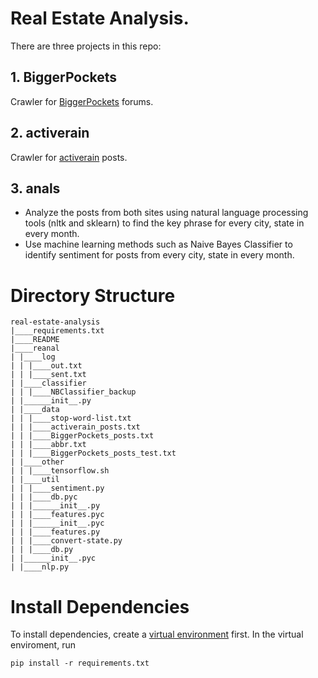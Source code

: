 # Real Estate Analysis.
There are three projects in this repo:
## 1. BiggerPockets
Crawler for [BiggerPockets](https://www.biggerpockets.com/forums) forums.
## 2. activerain
Crawler for [activerain](http://activerain.com/bloghome) posts.
## 3. anals
+ Analyze the posts from both sites using natural language processing tools (nltk and sklearn) to find the key phrase for every city, state in every month.
+ Use machine learning methods such as Naive Bayes Classifier to identify sentiment for posts from every city, state in every month.

# Directory Structure
```
real-estate-analysis
|____requirements.txt
|____README
|____reanal
| |____log
| | |____out.txt
| | |____sent.txt
| |____classifier
| | |____NBClassifier_backup
| |______init__.py
| |____data
| | |____stop-word-list.txt
| | |____activerain_posts.txt
| | |____BiggerPockets_posts.txt
| | |____abbr.txt
| | |____BiggerPockets_posts_test.txt
| |____other
| | |____tensorflow.sh
| |____util
| | |____sentiment.py
| | |____db.pyc
| | |______init__.py
| | |____features.pyc
| | |______init__.pyc
| | |____features.py
| | |____convert-state.py
| | |____db.py
| |______init__.pyc
| |____nlp.py
```

# Install Dependencies
To install dependencies, create a [virtual environment](https://virtualenv.pypa.io/en/stable/userguide/) first. In the virtual enviroment, run
```
pip install -r requirements.txt
```

